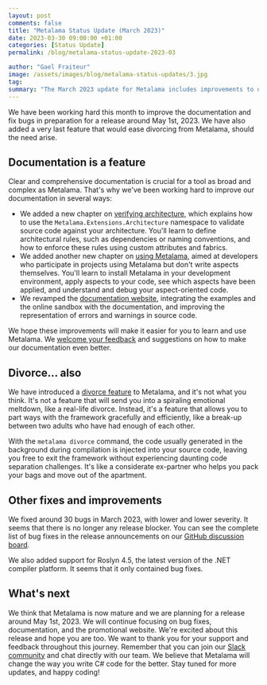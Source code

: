 ```yaml
---
layout: post
comments: false
title: "Metalama Status Update (March 2023)"
date: 2023-03-30 09:00:00 +01:00
categories: [Status Update]
permalink: /blog/metalama-status-update-2023-03

author: "Gael Fraiteur"
image: /assets/images/blog/metalama-status-updates/3.jpg
tag: 
summary: "The March 2023 update for Metalama includes improvements to documentation, the introduction of a 'divorce feature' for easy disengagement, support for Roslyn 4.5, and bug fixes. The team is planning a release around May 1st, 2023. "
---
```


We have been working hard this month to improve the documentation and fix bugs in preparation for a release around May 1st, 2023. We have also added a very last feature that would ease divorcing from Metalama, should the need arise.

## Documentation is a feature

Clear and comprehensive documentation is crucial for a tool as broad and complex as Metalama. That's why we've been working hard to improve our documentation in several ways:

- We added a new chapter on [verifying architecture](https://doc.postsharp.net/metalama/conceptual/architecture), which explains how to use the `Metalama.Extensions.Architecture` namespace to validate source code against your architecture. You'll learn to define architectural rules, such as dependencies or naming conventions, and how to enforce these rules using custom attributes and fabrics.
- We added another new chapter on [using Metalama](https://doc.postsharp.net/metalama/conceptual/using), aimed at developers who participate in projects using Metalama but don't write aspects themselves. You'll learn to install Metalama in your development environment, apply aspects to your code, see which aspects have been applied, and understand and debug your aspect-oriented code.
- We revamped the [documentation website](https://doc.postsharp.net/metalama), integrating the examples and the online sandbox with the documentation, and improving the representation of errors and warnings in source code.

We hope these improvements will make it easier for you to learn and use Metalama. We [welcome your feedback](https://www.postsharp.net/slack) and suggestions on how to make our documentation even better.

## Divorce... also

We have introduced a [divorce feature](https://doc.postsharp.net/metalama/conceptual/divorcing) to Metalama, and it's not what you think. It's not a feature that will send you into a spiraling emotional meltdown, like a real-life divorce. Instead, it's a feature that allows you to part ways with the framework gracefully and efficiently, like a break-up between two adults who have had enough of each other.

With the `metalama divorce` command, the code usually generated in the background during compilation is injected into your source code, leaving you free to exit the framework without experiencing daunting code separation challenges. It's like a considerate ex-partner who helps you pack your bags and move out of the apartment.


## Other fixes and improvements

We fixed around 30 bugs in March 2023, with lower and lower severity. It seems that there is no longer any release blocker. You can see the complete list of bug fixes in the release announcements on our [GitHub discussion board](https://github.com/postsharp/Metalama/discussions/categories/announcements). 

We also added support for Roslyn 4.5, the latest version of the .NET compiler platform. It seems that it only contained bug fixes.

## What's next

We think that Metalama is now mature and we are planning for a release around May 1st, 2023. We will continue focusing on bug fixes, documentation, and the promotional website. We're excited about this release and hope you are too. We want to thank you for your support and feedback throughout this journey. Remember that you can join our [Slack community](https://www.postsharp.net/slack) and chat directly with our team. We believe that Metalama will change the way you write C# code for the better. Stay tuned for more updates, and happy coding!

